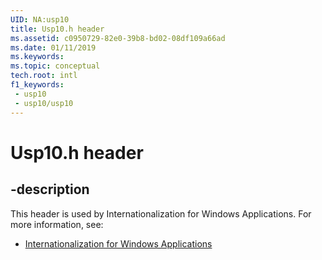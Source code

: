 ```yaml
---
UID: NA:usp10
title: Usp10.h header
ms.assetid: c0950729-82e0-39b8-bd02-08df109a66ad
ms.date: 01/11/2019
ms.keywords: 
ms.topic: conceptual
tech.root: intl
f1_keywords:
 - usp10
 - usp10/usp10
---
```


# Usp10.h header


## -description

This header is used by Internationalization for Windows Applications. For more information, see:

- [Internationalization for Windows Applications](../_intl/index.md)

